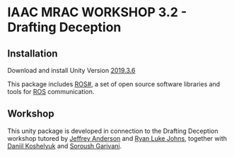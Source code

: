 # IAAC MRAC WORKSHOP 3.2 - Drafting Deception #

## Installation ##
Download and install Unity Version [2019.3.6](https://unity3d.com/get-unity/download/archive)

This package includes [ROS#](https://github.com/siemens/ros-sharp), a set of open source software libraries and tools for [ROS](http://www.ros.org/) communication.

## Workshop ##
This unity package is developed in connection to the Drafting Deception workshop tutored by [Jeffrey Anderson](https://jeffandarch.com/) and [Ryan Luke Johns](http://www.greyshed.com/), together with [Daniil Koshelyuk](https://daniil.koshelyuk.site/) and [Soroush Garivani](http://iaac.net/mrac).